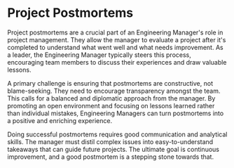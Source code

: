 # Project Postmortems

Project postmortems are a crucial part of an Engineering Manager's role in project management. They allow the manager to evaluate a project after it's completed to understand what went well and what needs improvement. As a leader, the Engineering Manager typically steers this process, encouraging team members to discuss their experiences and draw valuable lessons.

A primary challenge is ensuring that postmortems are constructive, not blame-seeking. They need to encourage transparency amongst the team. This calls for a balanced and diplomatic approach from the manager. By promoting an open environment and focusing on lessons learned rather than individual mistakes, Engineering Managers can turn postmortems into a positive and enriching experience.

Doing successful postmortems requires good communication and analytical skills. The manager must distil complex issues into easy-to-understand takeaways that can guide future projects. The ultimate goal is continuous improvement, and a good postmortem is a stepping stone towards that.
